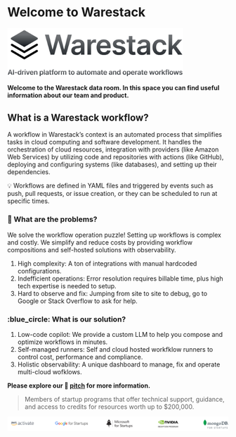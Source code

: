 # Welcome to Warestack

<a href="https://www.warestack.com" target="_blank">
<img src="assets/images/logo.svg" alt="Stelios" width="400"/></a>

**Welcome to the Warestack data room. In this space you can find useful information about our team and product.**

## What is a Warestack workflow?

A workflow in Warestack’s context is an automated process that simplifies tasks in cloud computing and software development. It handles the orchestration of cloud resources, integration with providers (like Amazon Web Services) by utilizing code and repositories with actions (like GitHub), deploying and configuring systems (like databases), and setting up their dependencies.

:bulb: Workflows are defined in YAML files and triggered by events such as push, pull requests, or issue creation, or they can be scheduled to run at specific times.

### :red_circle: What are the problems?

We solve the workflow operation puzzle! Setting up workflows is complex and costly. We simplify and reduce costs by providing workflow compositions and self-hosted solutions with observability.

1. High complexity: A ton of integrations with manual hardcoded configurations.
2. Indefficient operations: Error resolution requires billable time, plus high tech expertise is needed to setup.
3. Hard to observe and fix: Jumping from site to site to debug, go to Google or Stack Overflow to ask for help.

### :blue_circle:  What is our solution?

1. Low-code copilot: We provide a custom LLM to help you compose and optimize workflows in minutes.
2. Self-managed runners: Self and cloud hosted workfklow runners to control cost, performance and compliance.
3. Holistic observability: A unique dashboard to manage, fix and operate multi-cloud wofklows.

**Please explore our :paperclip: [pitch](1_pitch.md) for more information.**

> Members of startup programs that offer technical support, guidance, and access to credits for resources worth up to $200,000.

<img src="/assets/images/group.svg" alt="Stelios" width="1000"/>

